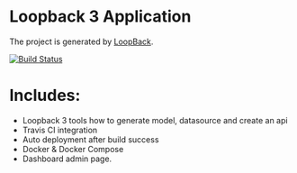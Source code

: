 # Loopback 3 Application

The project is generated by [LoopBack](http://loopback.io).

[![Build Status](https://travis-ci.org/khoatrankt1991/loopback3_tutorial.svg?branch=master)](https://travis-ci.org/khoatrankt1991/loopback3_tutorial)

# Includes:
  - Loopback 3 tools how to generate model, datasource and create an api
  - Travis CI integration
  - Auto deployment after build success
  - Docker & Docker Compose
  - Dashboard admin page.
